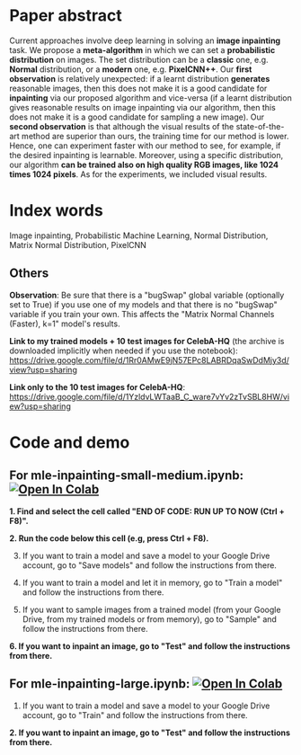 # Paper abstract

Current approaches involve deep learning in solving an **image inpainting** task. We propose a **meta-algorithm** in which we can set a **probabilistic distribution** on images. The set distribution can be a **classic** one, e.g. **Normal** distribution, or a **modern** one, e.g. **PixelCNN++**. Our **first observation** is relatively unexpected: if a learnt distribution **generates** reasonable images, then this does not make it is a good candidate for **inpainting** via our proposed algorithm and vice-versa (if a learnt distribution gives reasonable results on image inpainting via our algorithm, then this does not make it is a good candidate for sampling a new image). Our **second observation** is that although the visual results of the state-of-the-art method are superior than ours, the training time for our method is lower. Hence, one can experiment faster with our method to see, for example, if the desired inpainting is learnable. Moreover, using a specific distribution, our algorithm **can be trained also on high quality RGB images, like 1024 times 1024 pixels**. As for the experiments, we included visual results.

# Index words

Image inpainting, Probabilistic Machine Learning, Normal Distribution, Matrix Normal Distribution, PixelCNN

## Others

**Observation**: Be sure that there is a "bugSwap" global variable (optionally set to True) if you use one of my models and that there is no "bugSwap" variable if you train your own. This affects the "Matrix Normal Channels (Faster), k=1" model's results.

**Link to my trained models + 10 test images for CelebA-HQ** (the archive is downloaded implicitly when needed if you use the notebook): https://drive.google.com/file/d/1Rr0AMwE9jN57EPc8LABRDqaSwDdMjy3d/view?usp=sharing

**Link only to the 10 test images for CelebA-HQ**: https://drive.google.com/file/d/1YzldvLWTaaB_C_ware7vYv2zTvSBL8HW/view?usp=sharing

# Code and demo

## For mle-inpainting-small-medium.ipynb: [![Open In Colab](https://colab.research.google.com/assets/colab-badge.svg)](https://colab.research.google.com/github/aciobanusebi/mle-inpainting/blob/master/mle_inpainting_small_medium.ipynb)

**1. Find and select the cell called "END OF CODE: RUN UP TO NOW (Ctrl + F8)".**

**2. Run the code below this cell (e.g, press Ctrl + F8).**

3. If you want to train a model and save a model to your Google Drive account, go to "Save models" and follow the instructions from there.

4. If you want to train a model and let it in memory, go to "Train a model" and follow the instructions from there.

5. If you want to sample images from a trained model (from your Google Drive, from my trained models or from memory), go to "Sample" and follow the instructions from there.

**6. If you want to inpaint an image, go to "Test" and follow the instructions from there.**


## For mle-inpainting-large.ipynb: [![Open In Colab](https://colab.research.google.com/assets/colab-badge.svg)](https://colab.research.google.com/github/aciobanusebi/mle-inpainting/blob/master/mle_inpainting_large.ipynb)

1. If you want to train a model and save a model to your Google Drive account, go to "Train" and follow the instructions from there.

**2. If you want to inpaint an image, go to "Test" and follow the instructions from there.**
